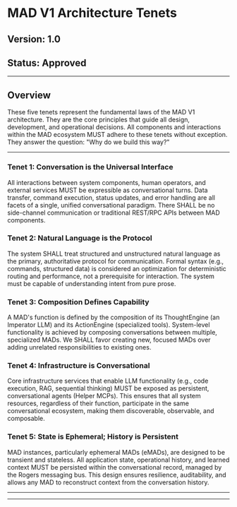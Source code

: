# MAD V1 Architecture Tenets

## Version: 1.0
## Status: Approved

---

## Overview

These five tenets represent the fundamental laws of the MAD V1 architecture. They are the core principles that guide all design, development, and operational decisions. All components and interactions within the MAD ecosystem MUST adhere to these tenets without exception. They answer the question: "Why do we build this way?"

---

### Tenet 1: Conversation is the Universal Interface

All interactions between system components, human operators, and external services MUST be expressible as conversational turns. Data transfer, command execution, status updates, and error handling are all facets of a single, unified conversational paradigm. There SHALL be no side-channel communication or traditional REST/RPC APIs between MAD components.

### Tenet 2: Natural Language is the Protocol

The system SHALL treat structured and unstructured natural language as the primary, authoritative protocol for communication. Formal syntax (e.g., commands, structured data) is considered an optimization for deterministic routing and performance, not a prerequisite for interaction. The system must be capable of understanding intent from pure prose.

### Tenet 3: Composition Defines Capability

A MAD's function is defined by the composition of its ThoughtEngine (an Imperator LLM) and its ActionEngine (specialized tools). System-level functionality is achieved by composing conversations between multiple, specialized MADs. We SHALL favor creating new, focused MADs over adding unrelated responsibilities to existing ones.

### Tenet 4: Infrastructure is Conversational

Core infrastructure services that enable LLM functionality (e.g., code execution, RAG, sequential thinking) MUST be exposed as persistent, conversational agents (Helper MCPs). This ensures that all system resources, regardless of their function, participate in the same conversational ecosystem, making them discoverable, observable, and composable.

### Tenet 5: State is Ephemeral; History is Persistent

MAD instances, particularly ephemeral MADs (eMADs), are designed to be transient and stateless. All application state, operational history, and learned context MUST be persisted within the conversational record, managed by the Rogers messaging bus. This design ensures resilience, auditability, and allows any MAD to reconstruct context from the conversation history.

---
---